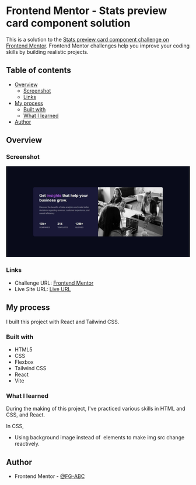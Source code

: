 # Frontend Mentor - Stats preview card component solution

This is a solution to the [Stats preview card component challenge on Frontend Mentor](https://www.frontendmentor.io/challenges/stats-preview-card-component-8JqbgoU62). Frontend Mentor challenges help you improve your coding skills by building realistic projects. 

## Table of contents

- [Overview](#overview)
  - [Screenshot](#screenshot)
  - [Links](#links)
- [My process](#my-process)
  - [Built with](#built-with)
  - [What I learned](#what-i-learned)
- [Author](#author)

## Overview

### Screenshot

![Screenshot](./Screenshot.jpeg)

### Links

- Challenge URL:  [Frontend Mentor](https://www.frontendmentor.io/challenges/stats-preview-card-component-8JqbgoU62)
- Live Site URL: [Live URL](https://fg-abc.github.io/FEM-StatsPreviewCard/)

## My process
I built this project with React and Tailwind CSS.

### Built with

- HTML5
- CSS
- Flexbox
- Tailwind CSS
- React
- Vite

### What I learned

During the making of this project, I've practiced various skills in HTML and CSS, and React.

In CSS,
- Using background image instead of <img> elements to
make img src change reactively.


## Author

- Frontend Mentor - [@FG-ABC](https://www.frontendmentor.io/profile/FG-ABC)

